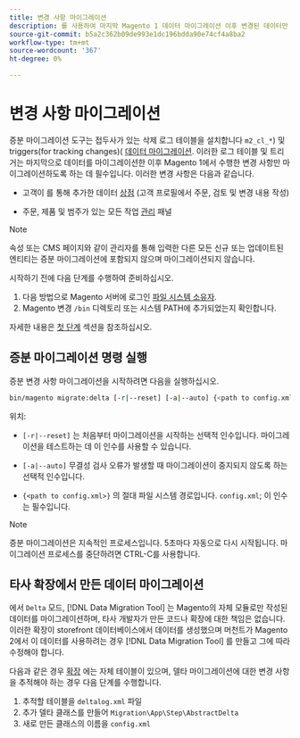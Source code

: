```yaml
---
title: 변경 사항 마이그레이션
description: 를 사용하여 마지막 Magento 1 데이터 마이그레이션 이후 변경된 데이터만 마이그레이션하는 방법을 알아봅니다. [!DNL Data Migration Tool].
source-git-commit: b5a2c362b09de993e1dc196bdda90e74cf4a8ba2
workflow-type: tm+mt
source-wordcount: '367'
ht-degree: 0%

---
```



# 변경 사항 마이그레이션

증분 마이그레이션 도구는 접두사가 있는 삭제 로그 테이블을 설치합니다 `m2_cl_*`) 및 triggers(for tracking changes)( [데이터 마이그레이션](data.md). 이러한 로그 테이블 및 트리거는 마지막으로 데이터를 마이그레이션한 이후 Magento 1에서 수행한 변경 사항만 마이그레이션하도록 하는 데 필수입니다. 이러한 변경 사항은 다음과 같습니다.

* 고객이 를 통해 추가한 데이터 [상점](https://glossary.magento.com/storefront) (고객 프로필에서 주문, 검토 및 변경 내용 작성)

* 주문, 제품 및 범주가 있는 모든 작업 [관리](https://glossary.magento.com/magento-admin) 패널

>[!NOTE]
>
>속성 또는 CMS 페이지와 같이 관리자를 통해 입력한 다른 모든 신규 또는 업데이트된 엔티티는 증분 마이그레이션에 포함되지 않으며 마이그레이션되지 않습니다.


시작하기 전에 다음 단계를 수행하여 준비하십시오.

1. 다음 방법으로 Magento 서버에 로그인 [파일 시스템 소유자](https://devdocs.magento.com/guides/v2.4/install-gde/prereq/file-sys-perms-over.html).
1. Magento 변경 `/bin` 디렉토리 또는 시스템 PATH에 추가되었는지 확인합니다.

자세한 내용은 [첫 단계](overview.md#first-steps) 섹션을 참조하십시오.

## 증분 마이그레이션 명령 실행

증분 변경 사항 마이그레이션을 시작하려면 다음을 실행하십시오.

```bash
bin/magento migrate:delta [-r|--reset] [-a|--auto] {<path to config.xml>}
```

위치:

* `[-r|--reset]` 는 처음부터 마이그레이션을 시작하는 선택적 인수입니다. 마이그레이션을 테스트하는 데 이 인수를 사용할 수 있습니다.

* `[-a|--auto]` 무결성 검사 오류가 발생할 때 마이그레이션이 중지되지 않도록 하는 선택적 인수입니다.

* `{<path to config.xml>}` 의 절대 파일 시스템 경로입니다. `config.xml`; 이 인수는 필수입니다.

>[!NOTE]
>
>증분 마이그레이션은 지속적인 프로세스입니다. 5초마다 자동으로 다시 시작됩니다. 마이그레이션 프로세스를 중단하려면 CTRL-C를 사용합니다.


## 타사 확장에서 만든 데이터 마이그레이션

에서 `Delta` 모드, [!DNL Data Migration Tool] 는 Magento의 자체 모듈로만 작성된 데이터를 마이그레이션하며, 타사 개발자가 만든 코드나 확장에 대한 책임은 없습니다. 이러한 확장이 storefront 데이터베이스에서 데이터를 생성했으며 머천트가 Magento 2에서 이 데이터를 사용하려는 경우 [!DNL Data Migration Tool] 를 만들고 그에 따라 수정해야 합니다.

다음과 같은 경우 [확장](https://glossary.magento.com/extension) 에는 자체 테이블이 있으며, 델타 마이그레이션에 대한 변경 사항을 추적해야 하는 경우 다음 단계를 수행합니다.

1. 추적할 테이블을 `deltalog.xml` 파일
1. 추가 델타 클래스를 만들어 `Migration\App\Step\AbstractDelta`
1. 새로 만든 클래스의 이름을 `config.xml`
